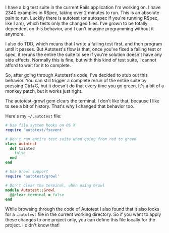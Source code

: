 I have a big test suite in the current Rails application I'm working on. I have 2340 examples in
RSpec, taking over 2 minutes to run. This is an absolute pain to run. Luckily there is autotest (or
autospec if you're running RSpec, like I am), which tests only the changed files. I've grown to be
totally dependent on this behavior, and I can't imagine programming without it anymore.

I also do TDD, which means that I write a failing test first, and then program until it passes. But
Autotest's flow is that, once you've fixed a failing test or spec, it reruns the entire the suite to
see if you're solution doesn't have any side effects. Normally this is fine, but with this kind of
test suite, I cannot afford to wait for it to complete.

So, after going through Autotest's code, I've decided to stub out this behavior. You can still
trigger a complete rerun of the entire suite by pressing Ctrl+C, but it doesn't do that every time
you go green. It's a bit of a monkey patch, but it works just right.

The autotest-growl gem clears the terminal. I don't like that, because I like to see a bit of
history. That's why I changed that behavior too.

Here's my `~/.autotest` file:

``` ruby
# Use file system hooks on OS X
require 'autotest/fsevent'

# Don't run entire test suite when going from red to green
class Autotest
  def tainted
    false
  end
end

# Use Growl support
require 'autotest/growl'

# Don't clear the terminal, when using Growl
module Autotest::Growl
  @@clear_terminal = false
end
```

While browsing through the code of Autotest I also found that it also looks for a `.autotest` file
in the current working directory. So if you want to apply these changes to one project only, you can
define this file locally for the project. I didn't know that!
